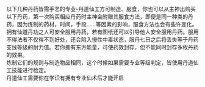 <title>外丹概述</title>
<meta name="GENERATOR" content="WinCHM">
<meta http-equiv="Content-Type" content="text/html; charset=gb2312">
<br>以下几种丹药皆需手艺的专业-丹道仙工方可制造、服食，你也可以从主神出购买以下丹药，第一次购买相应丹药时主神会附赠其服食方法，即便是同一种类的丹药，因为炼制的药材，时间，手段……等因素的影响，服食方法也会有些许变化。 
<br>拥有仙道丹功之人可安全服用丹药，若有图纸还可以引导他人安全服用丹药。服用不得法者不仅得不到好处，还会陷入慢性中毒状态，服丹七日之后将丢失等于丹药支线等级的耐力值。若你拥有东方能量，可使药效封存，但不能同时封存多枚丹药的效果。 
<br>炼制它们的规则与制造物品相同，这个时候如果需要专业等级判定，皆使用丹道仙工技能进行检定。
<br>丹道仙工需要你在学识有拥有专业仙术后才能开启
<br>
